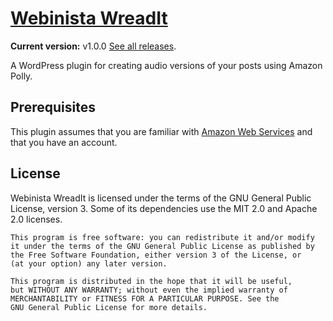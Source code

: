 # [Webinista WreadIt](https://wreadit.webinista.com/)

**Current version:** v1.0.0 [See all releases](https://github.com/webinista/webinista-wreadit/releases/).

A WordPress plugin for creating audio versions of your posts using Amazon Polly.

## Prerequisites

This plugin assumes that you are familiar with [Amazon Web Services](https://aws.amazon.com/) and that you have an account.

## License

Webinista WreadIt is licensed under the terms of the GNU General Public License, version 3. Some of its dependencies use the MIT 2.0 and Apache 2.0 licenses.

    This program is free software: you can redistribute it and/or modify
    it under the terms of the GNU General Public License as published by
    the Free Software Foundation, either version 3 of the License, or
    (at your option) any later version.
    
    This program is distributed in the hope that it will be useful,
    but WITHOUT ANY WARRANTY; without even the implied warranty of
    MERCHANTABILITY or FITNESS FOR A PARTICULAR PURPOSE. See the
    GNU General Public License for more details.

